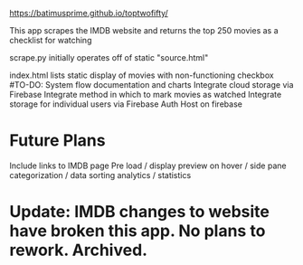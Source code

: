 https://batimusprime.github.io/toptwofifty/

This app scrapes the IMDB website and returns the top 250 movies as a checklist for watching

scrape.py initially operates off of static "source.html"

index.html lists static display of movies with non-functioning checkbox
#TO-DO:
System flow documentation and charts
Integrate cloud storage via Firebase
Integrate method in which to mark movies as watched
Integrate storage for individual users via Firebase Auth
Host on firebase

# Future Plans
Include links to IMDB page
Pre load / display preview on hover / side pane
categorization / data sorting
analytics / statistics

# Update: IMDB changes to website have broken this app. No plans to rework. Archived.
